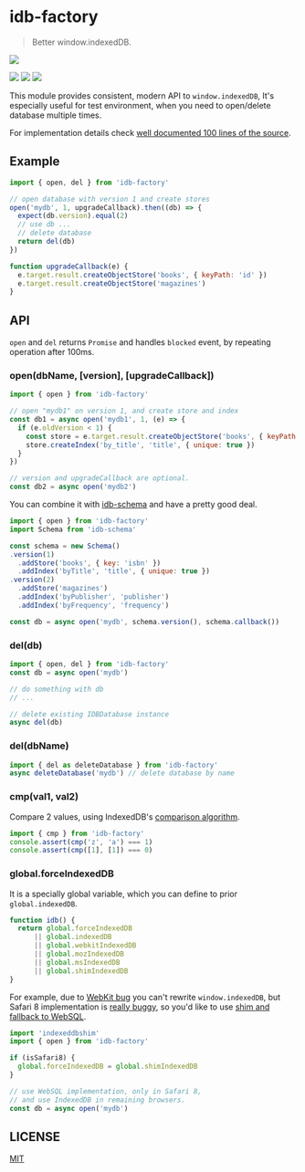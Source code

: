 # idb-factory

> Better window.indexedDB.

[![](https://saucelabs.com/browser-matrix/idb-factory.svg)](https://saucelabs.com/u/idb-factory)

[![](https://img.shields.io/npm/v/idb-factory.svg)](https://npmjs.org/package/idb-factory)
[![](https://img.shields.io/travis/treojs/idb-factory.svg)](https://travis-ci.org/treojs/idb-factory)
[![](http://img.shields.io/npm/dm/idb-factory.svg)](https://npmjs.org/package/idb-factory)

This module provides consistent, modern API to `window.indexedDB`,
It's especially useful for test environment, when you need to open/delete database multiple times.

For implementation details check [well documented 100 lines of the source]('./src/index.js').

## Example

```js
import { open, del } from 'idb-factory'

// open database with version 1 and create stores
open('mydb', 1, upgradeCallback).then((db) => {
  expect(db.version).equal(2)
  // use db ...
  // delete database
  return del(db)
})

function upgradeCallback(e) {
  e.target.result.createObjectStore('books', { keyPath: 'id' })  
  e.target.result.createObjectStore('magazines')  
}
```

## API

`open` and `del` returns `Promise` and handles `blocked` event, by repeating operation after 100ms.

### open(dbName, [version], [upgradeCallback])

```js
import { open } from 'idb-factory'

// open "mydb1" on version 1, and create store and index
const db1 = async open('mydb1', 1, (e) => {
  if (e.oldVersion < 1) {
    const store = e.target.result.createObjectStore('books', { keyPath: 'isbn' })
    store.createIndex('by_title', 'title', { unique: true })
  }  
})

// version and upgradeCallback are optional.
const db2 = async open('mydb2')
```

You can combine it with [idb-schema](https://github.com/treojs/idb-schema) and have a pretty good deal.

```js
import { open } from 'idb-factory'
import Schema from 'idb-schema'

const schema = new Schema()
.version(1)
  .addStore('books', { key: 'isbn' })
  .addIndex('byTitle', 'title', { unique: true })
.version(2)
  .addStore('magazines')
  .addIndex('byPublisher', 'publisher')
  .addIndex('byFrequency', 'frequency')

const db = async open('mydb', schema.version(), schema.callback())  
```

### del(db)

```js
import { open, del } from 'idb-factory'
const db = async open('mydb')

// do something with db
// ...

// delete existing IDBDatabase instance
async del(db)
```

### del(dbName)

```js
import { del as deleteDatabase } from 'idb-factory'
async deleteDatabase('mydb') // delete database by name
```

### cmp(val1, val2)

Compare 2 values, using IndexedDB's [comparison algorithm](http://www.w3.org/TR/IndexedDB).

```js
import { cmp } from 'idb-factory'
console.assert(cmp('z', 'a') === 1)
console.assert(cmp([1], [1]) === 0)
```

### global.forceIndexedDB

It is a specially global variable, which you can define to prior `global.indexedDB`.

```js
function idb() {
  return global.forceIndexedDB
      || global.indexedDB
      || global.webkitIndexedDB
      || global.mozIndexedDB
      || global.msIndexedDB
      || global.shimIndexedDB
}
```

For example, due to [WebKit bug](https://bugs.webkit.org/show_bug.cgi?id=137034) you can't rewrite
`window.indexedDB`, but Safari 8 implementation is [really buggy](https://gist.github.com/nolanlawson/08eb857c6b17a30c1b26),
so you'd like to use [shim and fallback to WebSQL](https://github.com/axemclion/IndexedDBShim).

```js
import 'indexeddbshim'
import { open } from 'idb-factory'

if (isSafari8) {
  global.forceIndexedDB = global.shimIndexedDB
}

// use WebSQL implementation, only in Safari 8,
// and use IndexedDB in remaining browsers.
const db = async open('mydb')
```

## LICENSE

[MIT](./LICENSE)
